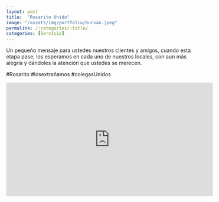 ```yaml
---
layout: post
title:  "Rosarito Unido"
image: "/assets/img/portfolio/hurvan.jpeg"
permalink: /:categories/:title/
categories: [Servicio]
---
```


Un pequeño mensaje para ustedes nuestros clientes y amigos, cuando esta etapa pase, los esperamos en cada uno de nuestros locales, con aun más alegría y dándoles la atención que ustedes se merecen.

#Rosarito 
#losextrañamos
#colegasUnidos 

<div class="embed-responsive embed-responsive-16by9">

<iframe src="https://www.facebook.com/plugins/video.php?href=https%3A%2F%2Fwww.facebook.com%2Fanitaruth.lizarraga%2Fvideos%2F2725837484305608%2F&show_text=0&width=560" width="560" height="308" style="border:none;overflow:hidden" scrolling="no" frameborder="0" allowTransparency="true" allowFullScreen="true"></iframe>